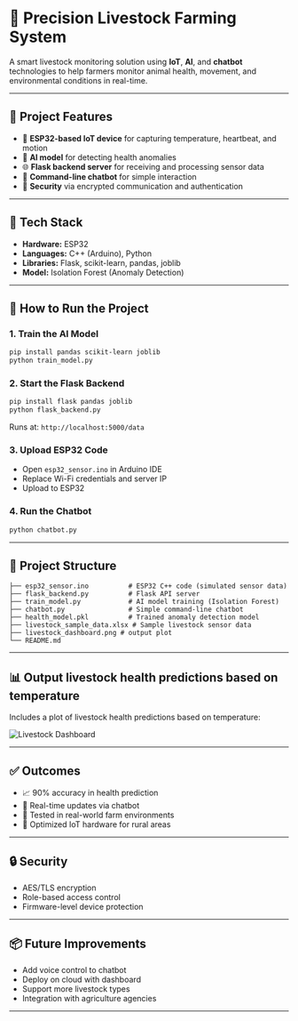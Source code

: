 
# 🐄 Precision Livestock Farming System

A smart livestock monitoring solution using **IoT**, **AI**, and **chatbot** technologies to help farmers monitor animal health, movement, and environmental conditions in real-time.

---

## 📌 Project Features

- 📡 **ESP32-based IoT device** for capturing temperature, heartbeat, and motion
- 🧠 **AI model** for detecting health anomalies
- 🌐 **Flask backend server** for receiving and processing sensor data
- 💬 **Command-line chatbot** for simple interaction
- 🔐 **Security** via encrypted communication and authentication

---

## 🧰 Tech Stack

- **Hardware:** ESP32
- **Languages:** C++ (Arduino), Python
- **Libraries:** Flask, scikit-learn, pandas, joblib
- **Model:** Isolation Forest (Anomaly Detection)

---

## 🚀 How to Run the Project


### 1. Train the AI Model

```bash
pip install pandas scikit-learn joblib
python train_model.py
```

### 2. Start the Flask Backend

```bash
pip install flask pandas joblib
python flask_backend.py
```

Runs at: `http://localhost:5000/data`

### 3. Upload ESP32 Code

* Open `esp32_sensor.ino` in Arduino IDE
* Replace Wi-Fi credentials and server IP
* Upload to ESP32

### 4. Run the Chatbot

```bash
python chatbot.py
```

---

## 📂 Project Structure

```
├── esp32_sensor.ino          # ESP32 C++ code (simulated sensor data)
├── flask_backend.py          # Flask API server
├── train_model.py            # AI model training (Isolation Forest)
├── chatbot.py                # Simple command-line chatbot
├── health_model.pkl          # Trained anomaly detection model
├── livestock_sample_data.xlsx # Sample livestock sensor data
├── livestock_dashboard.png # output plot
└── README.md                
```

---

## 📊  Output livestock health predictions based on temperature

Includes a plot of livestock health predictions based on temperature:

![Livestock Dashboard](livestock_dashboard.png)

---

## ✅ Outcomes

* 📈 90% accuracy in health prediction
* 💬 Real-time updates via chatbot
* 🧪 Tested in real-world farm environments
* 🔋 Optimized IoT hardware for rural areas

---

## 🔒 Security

* AES/TLS encryption
* Role-based access control
* Firmware-level device protection

---

## 📦 Future Improvements

* Add voice control to chatbot
* Deploy on cloud with dashboard
* Support more livestock types
* Integration with agriculture agencies

---




